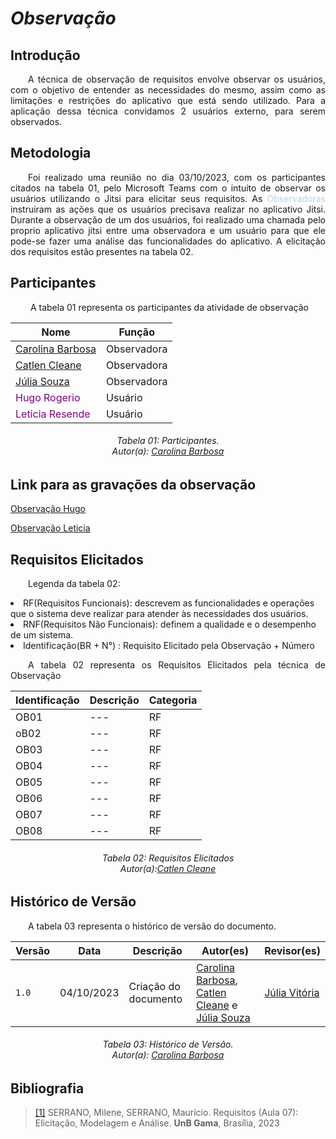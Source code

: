 # ***Observação***

## **Introdução**
<p align="justify">
&emsp;&emsp;A técnica de observação de requisitos envolve observar os usuários, com o objetivo de entender as necessidades do mesmo, assim como as limitações e restrições do aplicativo que está sendo utilizado. Para a aplicação dessa técnica convidamos 2 usuários externo, para serem observados.
</p>

## **Metodologia**
<p align="justify">
&emsp;&emsp;Foi realizado uma reunião no dia 03/10/2023, com os participantes citados na tabela 01, pelo Microsoft Teams com o intuito de observar os usuários utilizando o Jitsi para elicitar seus requisitos. As  <span style = "color: lightblue"> Observadoras </span> instruiram as ações que os usuários precisava realizar no aplicativo Jitsi. Durante a observação de um dos usuários, foi realizado uma chamada pelo proprio aplicativo jitsi entre uma observadora e um usuário para que ele pode-se fazer uma análise das funcionalidades do aplicativo. A elicitação dos requisitos estão presentes na tabela 02.
</p>

## **Participantes**
<p align="justify">
&emsp;&emsp; A tabela 01 representa os participantes da atividade de observação
</p>

<center>

| Nome                                                      |   Função    |
| --------------------------------------------------------- |  ---------- |
| [Carolina Barbosa](https://github.com/CarolinaBarb)       | Observadora |
| [Catlen Cleane](https://github.com/catlenc)               | Observadora |
| [Júlia Souza](https://github.com/JuliaSSouza)             | Observadora |
| <span style = "color: purple"> Hugo Rogerio </span>       |Usuário|
| <span style = "color: purple"> Leticia Resende </span>    |Usuário|


</center>

<p align="justify">
<h6 align = "center"> Tabela 01: Participantes.
<br> Autor(a): <a href="https://github.com/CarolinaBarb">Carolina Barbosa</a></h6>
</p>

## **Link para as gravações da observação**
<p align="justify">
<a href="link de referência">Observação Hugo</a> 
</p>
<p>
<a href="link de referência">Observação Leticia</a>
 </p>

## **Requisitos Elicitados**
<p align="justify">
&emsp;&emsp;Legenda da tabela 02: 
<li> RF(Requisitos Funcionais): descrevem as funcionalidades e operações que o sistema deve realizar para atender às necessidades dos usuários. </li>
<li> RNF(Requisitos Não Funcionais): definem a qualidade e o desempenho de um sistema. </li>
<li> Identificação(BR + N°) : Requisito Elicitado pela Observação + Número
</p>
<p align="justify">
&emsp;&emsp;A tabela 02 representa os Requisitos Elicitados pela técnica de Observação
</p>

| Identificação  | Descrição  | Categoria | 
|-----|---------------------------------------------------------|-------|
|OB01| --- | RF |
|oB02| --- | RF |
|OB03| --- | RF |
|OB04| --- | RF |
|OB05| --- | RF |
|OB06| --- | RF |
|OB07| --- | RF |
|OB08| --- | RF |

<h6 align = "center"> Tabela 02: Requisitos Elicitados
<br> Autor(a):<a href="https://github.com/catlenc">Catlen Cleane</a>
</center>
</p>
</h6>

## **Histórico de Versão**
<p align="justify">
&emsp;&emsp;A tabela 03 representa o histórico de versão do documento.
</p>

| Versão | Data | Descrição | Autor(es) | Revisor(es) |
| ------ | ---- | --------- | --------- | ---------- |
| `1.0`  | 04/10/2023 | Criação do documento  | [Carolina Barbosa](https://github.com/CarolinaBarb), [Catlen Cleane](https://github.com/catlenc) e [Júlia Souza](https://github.com/JuliaSSouza)  | [Júlia Vitória](https://github.com/Juhvitoria4) |
<h6 align = "center"> Tabela 03: Histórico de Versão.
<br> Autor(a):  <a href="https://github.com/CarolinaBarb">Carolina Barbosa</a></h6>

## **Bibliografia**
> <a href="https://aprender3.unb.br/pluginfile.php/2580553/mod_resource/content/2/Requisitos%20-%20Aula%2007.pd">[1]</a> SERRANO, Milene, SERRANO, Maurício. Requisitos (Aula 07): Elicitação, Modelagem e Análise. **UnB Gama**, Brasília, 2023
